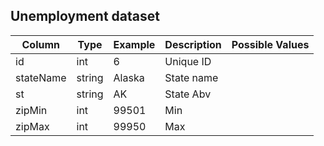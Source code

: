 ## Unemployment dataset
| Column      | Type        | Example     | Description      | Possible Values |
| ----------- | ----------- | ----------- | ---------------- | ----------- |
| id          | int         | 6           | Unique ID        | |
| stateName   | string      | Alaska      | State name       | |
| st          | string      | AK          | State Abv        | |
| zipMin      | int         | 99501       | Min              | |
| zipMax      | int         | 99950       | Max              | |